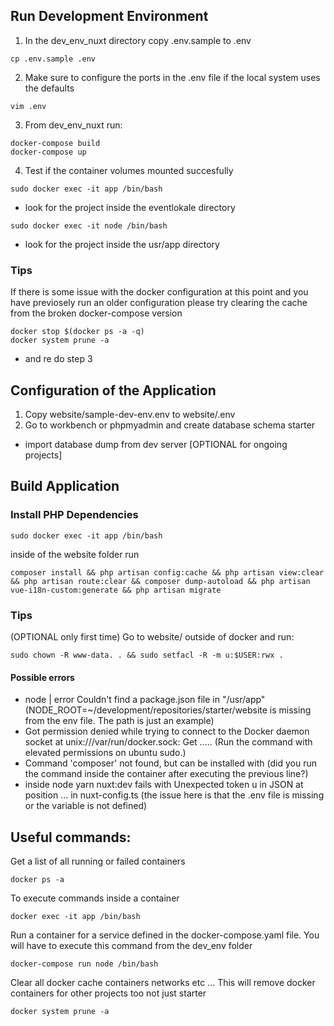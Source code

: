 ##  Run Development Environment

1. In the dev_env_nuxt directory copy .env.sample to .env
```shell
cp .env.sample .env
```

2. Make sure to configure the ports in the .env file if the local system uses the defaults
```shell
vim .env
```

3. From dev_env_nuxt run:
```shell
docker-compose build
docker-compose up
```

4. Test if the container volumes mounted succesfully
```shell
sudo docker exec -it app /bin/bash
```
- look for the project inside the eventlokale directory
```shell
sudo docker exec -it node /bin/bash
```
-  look for the project inside the usr/app directory


### Tips

If there is some issue with the docker configuration at this point and you have previosely run an older configuration please try clearing the cache from the broken docker-compose version
```shell
docker stop $(docker ps -a -q)
docker system prune -a
```
- and re do step 3

## Configuration of the Application

1. Copy website/sample-dev-env.env to website/.env
2. Go to workbench or phpmyadmin and create database schema starter
- import database dump from dev server [OPTIONAL for ongoing projects]

## Build Application

### Install PHP Dependencies
```shell
sudo docker exec -it app /bin/bash
```
inside of the website folder run
```shell
composer install && php artisan config:cache && php artisan view:clear && php artisan route:clear && composer dump-autoload && php artisan vue-i18n-custom:generate && php artisan migrate
```

### Tips

(OPTIONAL only first time) Go to website/ outside of docker and run:
```shell
sudo chown -R www-data. . && sudo setfacl -R -m u:$USER:rwx .
```

#### Possible errors
- node | error Couldn't find a package.json file in "/usr/app" (NODE_ROOT=~/development/repositories/starter/website is missing from the env file. The path is just an example)
- Got permission denied while trying to connect to the Docker daemon socket at unix:///var/run/docker.sock: Get ..... (Run the command with elevated permissions on ubuntu sudo.)
- Command 'composer' not found, but can be installed with (did you run the command inside the container after executing the previous line?)
- inside node yarn nuxt:dev fails with Unexpected token u in JSON at position ... in nuxt-config.ts (the issue here is that the .env file is missing or the variable is not defined)

## Useful commands:

Get a list of all running or failed containers
```shell
docker ps -a
```
To execute commands inside a container
```shell
docker exec -it app /bin/bash
```
Run a container for a service defined in the docker-compose.yaml file. You will have to execute this command from the dev_env folder
```shell
docker-compose run node /bin/bash
```
Clear all docker cache containers networks etc ... This will remove docker containers for other projects too not just starter
```shell
docker system prune -a
```